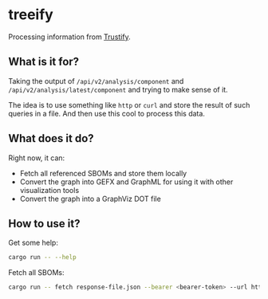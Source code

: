 # treeify

Processing information from [Trustify](https://github.com/trustifification/trustify).

## What is it for?

Taking the output of `/api/v2/analysis/component` and `/api/v2/analysis/latest/component` and trying to make sense of
it.

The idea is to use something like `http` or `curl` and store the result of such queries in a file. And then use this
cool to process this data.

## What does it do?

Right now, it can:

* Fetch all referenced SBOMs and store them locally
* Convert the graph into GEFX and GraphML for using it with other visualization tools
* Convert the graph into a GraphViz DOT file

## How to use it?

Get some help:

```bash
cargo run -- --help
```

Fetch all SBOMs:

```bash
cargo run -- fetch response-file.json --bearer <bearer-token> --url https://trustify-server/
```
